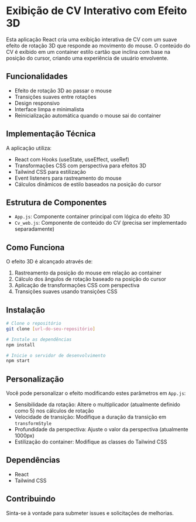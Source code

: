 # Exibição de CV Interativo com Efeito 3D

Esta aplicação React cria uma exibição interativa de CV com um suave efeito de rotação 3D que responde ao movimento do mouse. O conteúdo do CV é exibido em um container estilo cartão que inclina com base na posição do cursor, criando uma experiência de usuário envolvente.

## Funcionalidades

- Efeito de rotação 3D ao passar o mouse
- Transições suaves entre rotações
- Design responsivo
- Interface limpa e minimalista
- Reinicialização automática quando o mouse sai do container

## Implementação Técnica

A aplicação utiliza:
- React com Hooks (useState, useEffect, useRef)
- Transformações CSS com perspectiva para efeitos 3D
- Tailwind CSS para estilização
- Event listeners para rastreamento do mouse
- Cálculos dinâmicos de estilo baseados na posição do cursor

## Estrutura de Componentes

- `App.js`: Componente container principal com lógica do efeito 3D
- `Cv_web.js`: Componente de conteúdo do CV (precisa ser implementado separadamente)

## Como Funciona

O efeito 3D é alcançado através de:
1. Rastreamento da posição do mouse em relação ao container
2. Cálculo dos ângulos de rotação baseado na posição do cursor
3. Aplicação de transformações CSS com perspectiva
4. Transições suaves usando transições CSS

## Instalação

```bash
# Clone o repositório
git clone [url-do-seu-repositório]

# Instale as dependências
npm install

# Inicie o servidor de desenvolvimento
npm start
```

## Personalização

Você pode personalizar o efeito modificando estes parâmetros em `App.js`:

- Sensibilidade da rotação: Altere o multiplicador (atualmente definido como 5) nos cálculos de rotação
- Velocidade de transição: Modifique a duração da transição em `transformStyle`
- Profundidade da perspectiva: Ajuste o valor da perspectiva (atualmente 1000px)
- Estilização do container: Modifique as classes do Tailwind CSS

## Dependências

- React
- Tailwind CSS

## Contribuindo

Sinta-se à vontade para submeter issues e solicitações de melhorias.